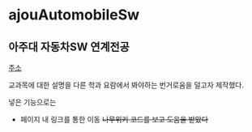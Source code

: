 # ajouAutomobileSw

## 아주대 자동차SW 연계전공

[주소](https://etyoungsu.github.io/ajou_yoram/yoram.html)

교과목에 대한 설명을 다른 학과 요람에서 봐야하는 번거로움을 덜고자 제작했다.

넣은 기능으로는 
* 페이지 내 링크를 통한 이동
~~나무위키 코드를 보고 도움을 받았다~~
